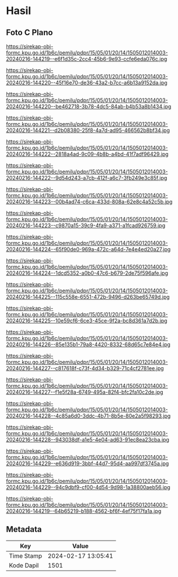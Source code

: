 # Hasil

## Foto C Plano

https://sirekap-obj-formc.kpu.go.id/1b6c/pemilu/pdpr/15/05/01/20/14/1505012014003-20240216-144219--e6f1d35c-2cc4-45b6-9e93-ccfe6eda076c.jpg

https://sirekap-obj-formc.kpu.go.id/1b6c/pemilu/pdpr/15/05/01/20/14/1505012014003-20240216-144220--45f16e70-de36-43a2-b7cc-a6b13a9152da.jpg

https://sirekap-obj-formc.kpu.go.id/1b6c/pemilu/pdpr/15/05/01/20/14/1505012014003-20240216-144220--be462718-3b78-4dc5-84ab-b4b53a8b1434.jpg

https://sirekap-obj-formc.kpu.go.id/1b6c/pemilu/pdpr/15/05/01/20/14/1505012014003-20240216-144221--d2b08380-25f8-4a7d-ad95-466562b8bf34.jpg

https://sirekap-obj-formc.kpu.go.id/1b6c/pemilu/pdpr/15/05/01/20/14/1505012014003-20240216-144222--2818a4ad-9c09-4b8b-a4bd-41f7adf96429.jpg

https://sirekap-obj-formc.kpu.go.id/1b6c/pemilu/pdpr/15/05/01/20/14/1505012014003-20240216-144222--9d54d243-a7cb-412f-a6c7-3fb249e3c85f.jpg

https://sirekap-obj-formc.kpu.go.id/1b6c/pemilu/pdpr/15/05/01/20/14/1505012014003-20240216-144223--00b4ad74-c6ca-433d-808a-62e8c4a52c5b.jpg

https://sirekap-obj-formc.kpu.go.id/1b6c/pemilu/pdpr/15/05/01/20/14/1505012014003-20240216-144223--c9870a15-39c9-4fa9-a371-a1fcad926759.jpg

https://sirekap-obj-formc.kpu.go.id/1b6c/pemilu/pdpr/15/05/01/20/14/1505012014003-20240216-144224--65f90de0-969a-472c-a64d-7e4e4ed20a27.jpg

https://sirekap-obj-formc.kpu.go.id/1b6c/pemilu/pdpr/15/05/01/20/14/1505012014003-20240216-144224--1dcd5352-a0b0-47c6-b679-2de75f596afe.jpg

https://sirekap-obj-formc.kpu.go.id/1b6c/pemilu/pdpr/15/05/01/20/14/1505012014003-20240216-144225--115c558e-6551-472b-9496-d263be65749d.jpg

https://sirekap-obj-formc.kpu.go.id/1b6c/pemilu/pdpr/15/05/01/20/14/1505012014003-20240216-144225--10e59cf6-6ce3-45ce-9f2a-bc8d361a7d2b.jpg

https://sirekap-obj-formc.kpu.go.id/1b6c/pemilu/pdpr/15/05/01/20/14/1505012014003-20240216-144226--85e135b1-79a8-4420-8332-68d65c7e84e4.jpg

https://sirekap-obj-formc.kpu.go.id/1b6c/pemilu/pdpr/15/05/01/20/14/1505012014003-20240216-144227--c817618f-c73f-4d34-b329-71c4cf2781ee.jpg

https://sirekap-obj-formc.kpu.go.id/1b6c/pemilu/pdpr/15/05/01/20/14/1505012014003-20240216-144227--f1e5f28a-6749-495a-82f4-bfc2fa10c2de.jpg

https://sirekap-obj-formc.kpu.go.id/1b6c/pemilu/pdpr/15/05/01/20/14/1505012014003-20240216-144228--4c85a6d0-3ddc-4b71-8b5e-80e2a5f98293.jpg

https://sirekap-obj-formc.kpu.go.id/1b6c/pemilu/pdpr/15/05/01/20/14/1505012014003-20240216-144228--943038df-a1e5-4e04-ad63-91ec8ea23cba.jpg

https://sirekap-obj-formc.kpu.go.id/1b6c/pemilu/pdpr/15/05/01/20/14/1505012014003-20240216-144229--e636d919-3bbf-44d7-95d4-aa997df3745a.jpg

https://sirekap-obj-formc.kpu.go.id/1b6c/pemilu/pdpr/15/05/01/20/14/1505012014003-20240216-144229--94c9dbf9-cf00-4d54-9d98-1a38800aeb56.jpg

https://sirekap-obj-formc.kpu.go.id/1b6c/pemilu/pdpr/15/05/01/20/14/1505012014003-20240216-144219--64b65219-b188-4562-bf6f-4ef75f17fa1a.jpg


## Metadata

| Key        | Value               |
| ---------- | ------------------- |
| Time Stamp | 2024-02-17 13:05:41 |
| Kode Dapil | 1501                |




